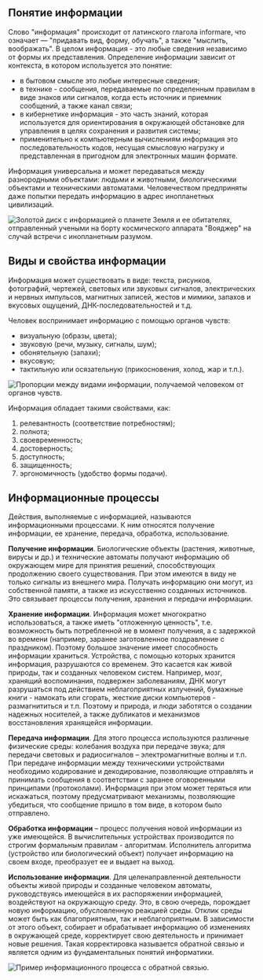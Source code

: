 ## Понятие информации

Слово "информация" происходит от латинского глагола informare, что означает — "придавать вид, форму, обучать", а также "мыслить, воображать". В целом информация - это любые сведения независимо от формы их представления. Определение информации зависит от контекста, в котором используется это понятие:

* в бытовом смысле это любые интересные сведения;
* в технике -  сообщения, передаваемые по определенным правилам в виде знаков или сигналов, когда есть источник и приемник сообщений, а также канал связи;
* в кибернетике информация - это часть знаний, которая используется для ориентирования в окружающей обстановке для управления в целях сохранения и развития системы;
* применительно к компьютерным вычислениям информация это последовательность  кодов, несущая смысловую нагрузку и представленная в пригодном для электронных машин формате.

Информация универсальна и может передаваться между разнородными объектами: людьми и животными, биологическими объектами и техническими автоматами. Человечеством предприняты даже попытки передать информацию в адрес инопланетных цивилизаций.

![Золотой диск с информацией о планете Земля и ее обитателях, отправленный учеными на борту космического аппарата "Вояджер" на случай встречи с инопланетным разумом.](https://a24.biz/assets/files/handbook/images/1e/57/1e57968053de1cf50aa689c8c3e9457a)


## Виды и свойства информации

Информация может существовать в виде: текста, рисунков, фотографий, чертежей,  световых или звуковых сигналов, электрических и нервных импульсов, магнитных записей, жестов и мимики, запахов и вкусовых ощущений, ДНК-последовательностей и т.д.

Человек воспринимает информацию с помощью органов чувств:

* визуальную (образы, цвета);
* звуковую (речи, музыку, сигналы, шум);
* обонятельную (запахи);
* вкусовую;
* тактильную или осязательную (прикосновения, холод, жар и т.п.).

![Пропорции между видами информации, получаемой человеком от органов чувств.](https://a24.biz/assets/files/handbook/images/41/01/410107375167020916a8d440f1dc4822)


Информация обладает такими свойствами, как:

1. релевантность (соответствие потребностям);
1. полнота;
1. своевременность;
1. достоверность;
1. доступность;
1. защищенность;
1. эргономичность (удобство формы подачи).

## Информационные процессы

Действия, выполняемые с информацией, называются информационными процессами. К ним относятся получение информации, ее хранение, передача, обработка, использование.

__Получение информации__. Биологические объекты (растения, животные,  вирусы и др.) и технические автоматы получают информацию об окружающем мире для принятия решений, способствующих  продолжению своего существования. При этом имеются в виду не только сигналы из внешнего мира. Получать информацию они могут, из собственной памяти, а также из искусственно созданных источников. Это связывает процессы получения, хранения и передачи информации.

__Хранение информации__. Информация может многократно использоваться, а также иметь "отложенную ценность", т.е. возможность быть потребленной не в момент получения, а с задержкой во времени (например, заранее заготовленное поздравление с праздником).  Поэтому большое значение имеет способность информации храниться. Устройства, с помощью которых хранится информация, разрушаются со временем. Это касается как живой природы, так и созданных человеком систем. Например, мозг, хранящий воспоминания, подвержен заболеваниям, ДНК могут разрушаться под действием неблагоприятных излучений, бумажные книги - намокать или сгорать, жесткие диски компьютеров - размагнититься и т.п. Поэтому и природа, и люди заботятся о создании надежных носителей, а также дубликатов и механизмов восстановления хранящейся информации.

__Передача информации__. Для  этого процесса  используются различные физические среды: колебания воздуха при передаче звука; для передачи световых и радиосигналов – электромагнитные волны и т.п. При передаче информации между техническими устройствами необходимо кодирование и декодирование, позволяющие отправлять и принимать сообщения в соответствии с заранее оговоренными принципами (протоколами). Информация при этом может теряться или искажаться, поэтому предусматривают механизмы, позволяющие убедиться, что сообщение пришло в том виде, в котором было отправлено.

__Обработка информации__ – процесс получения новой информации из уже имеющейся. В вычислительных устройствах производится по  строгим формальным правилам - алгоритмам. Исполнитель алгоритма (устройство или биологический объект) получает информацию на своем входе, преобразует ее и выдает на выход.

__Использование информации__. Для целенаправленной деятельности объекты живой природы и созданные человеком автоматы, руководствуясь имеющейся в их распоряжении информацией, воздействуют на окружающую среду. Это, в свою очередь, порождает новую информацию, обусловленную реакцией среды. Отклик среды может быть как благоприятным, так и неблагоприятным. В зависимости от этого объект, собирает и обрабатывает информацию об изменениях в окружающей среде, корректирует свою деятельность и принимает новые решения. Такая корректировка  называется обратной связью и является одним из фундаментальных понятий  информатики.

![Пример информационного процесса с обратной связью.](https://a24.biz/assets/files/handbook/images/ae/16/ae16b5ad547faa8f384d3e9730cc7750)
